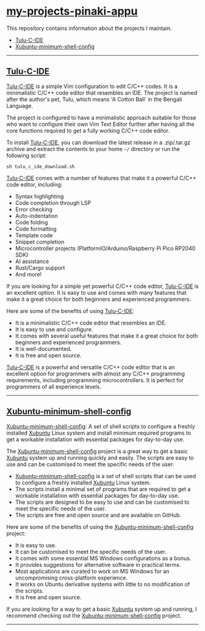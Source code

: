 # [my-projects-pinaki-appu](https://github.com/Pinaki82/my-projects-pinaki-appu.git)

This repository contains information about the projects I maintain.

- [Tulu-C-IDE](#tulu-c-ide)
- [Xubuntu-minimum-shell-config](#xubuntu-minimum-shell-config)

---

## [Tulu-C-IDE](https://github.com/Pinaki82/Tulu-C-IDE.git)

[Tulu-C-IDE](https://github.com/Pinaki82/Tulu-C-IDE.git) is a simple Vim configuration to edit C/C++ codes. It is a minimalistic C/C++ code editor that resembles an IDE. The project is named after the author's pet, Tulu, which means 'A Cotton Ball' in the Bengali Language.

The project is configured to have a minimalistic approach suitable for those who want to configure their own Vim Text Editor further after having all the core functions required to get a fully working C/C++ code editor.

To install [Tulu-C-IDE](https://github.com/Pinaki82/Tulu-C-IDE.git), you can download the latest release in a .zip/.tar.gz archive and extract the contents to your home `~/` directory or run the following script:

```
sh tulu_c_ide_download.sh
```

[Tulu-C-IDE](https://github.com/Pinaki82/Tulu-C-IDE.git) comes with a number of features that make it a powerful C/C++ code editor, including:

* Syntax highlighting
* Code completion through LSP
* Error checking
* Auto-indentation
* Code folding
* Code formatting
* Template code
* Snippet completion
* Microcontroller projects (PlatformIO/Arduino/Raspberry Pi Pico RP2040 SDK)
* AI assistance
* Rust/Cargo support
* And more!

If you are looking for a simple yet powerful C/C++ code editor, [Tulu-C-IDE](https://github.com/Pinaki82/Tulu-C-IDE.git) is an excellent option. It is easy to use and comes with many features that make it a great choice for both beginners and experienced programmers.

Here are some of the benefits of using [Tulu-C-IDE](https://github.com/Pinaki82/Tulu-C-IDE.git):

* It is a minimalistic C/C++ code editor that resembles an IDE.
* It is easy to use and configure.
* It comes with several useful features that make it a great choice for both beginners and experienced programmers.
* It is well-documented.
* It is free and open source.

[Tulu-C-IDE](https://github.com/Pinaki82/Tulu-C-IDE.git) is a powerful and versatile C/C++ code editor that is an excellent option for programmers with almost any C/C++ programming requirements, including programming microcontrollers. It is perfect for programmers of all experience levels.

---

## [Xubuntu-minimum-shell-config](https://github.com/Pinaki82/Xubuntu-minimum-shell-config.git)

[Xubuntu-minimum-shell-config](https://github.com/Pinaki82/Xubuntu-minimum-shell-config.git): A set of shell scripts to configure a freshly installed [Xubuntu](https://xubuntu.org/) Linux system and install minimum required programs to get a workable installation with essential packages for day-to-day use.

The [Xubuntu-minimum-shell-config](https://github.com/Pinaki82/Xubuntu-minimum-shell-config.git) project is a great way to get a basic [Xubuntu](https://xubuntu.org/) system up and running quickly and easily. The scripts are easy to use and can be customised to meet the specific needs of the user.

* [Xubuntu-minimum-shell-config](https://github.com/Pinaki82/Xubuntu-minimum-shell-config.git) is a set of shell scripts that can be used to configure a freshly installed [Xubuntu](https://xubuntu.org/) Linux system.
* The scripts install a minimal set of programs that are required to get a workable installation with essential packages for day-to-day use.
* The scripts are designed to be easy to use and can be customised to meet the specific needs of the user.
* The scripts are free and open source and are available on GitHub.

Here are some of the benefits of using the [Xubuntu-minimum-shell-config](https://github.com/Pinaki82/Xubuntu-minimum-shell-config.git) project:

* It is easy to use.
* It can be customised to meet the specific needs of the user.
* It comes with some essential MS Windows configurations as a bonus.
* It provides suggestions for alternative software in practical terms.
* Most applications are curated to work on MS Windows for an uncompromising cross-platform experience.
* It works on Ubuntu derivative systems with little to no modification of the scripts.
* It is free and open source.

If you are looking for a way to get a basic [Xubuntu]([https://xubuntu.org/](https://xubuntu.org/)) system up and running, I recommend checking out the [Xubuntu-minimum-shell-config](https://github.com/Pinaki82/Xubuntu-minimum-shell-config.git) project.

---
